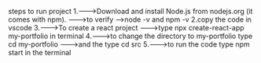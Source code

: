 steps to run project
1.--->Download and install Node.js from nodejs.org (it comes with npm).
  --->to verify -->node -v and npm -v
2.copy the code in vscode
3.--->To create a react project
  --->type npx create-react-app my-portfolio in terminal
4.--->to change the directory to my-portfolio type cd my-portfolio
  --->and the type cd src
5.--->to run the code type npm start in the terminal


